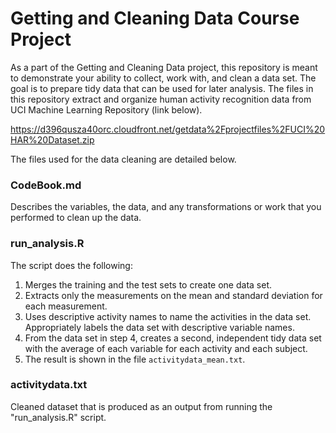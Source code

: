 # Getting and Cleaning Data Course Project
As a part of the Getting and Cleaning Data project, this repository is meant to demonstrate your ability to collect, work with, and clean a data set. The goal is to prepare tidy data that can be used for later analysis. The files in this repository extract and organize human activity recognition data from UCI Machine Learning Repository (link below).

https://d396qusza40orc.cloudfront.net/getdata%2Fprojectfiles%2FUCI%20HAR%20Dataset.zip

The files used for the data cleaning are detailed below.

### CodeBook.md
Describes the variables, the data, and any transformations or work that you performed to clean up the data.

### run_analysis.R
The script does the following:

1. Merges the training and the test sets to create one data set.
2. Extracts only the measurements on the mean and standard deviation for each measurement.
3. Uses descriptive activity names to name the activities in the data set. Appropriately labels the data set with descriptive variable names.
4. From the data set in step 4, creates a second, independent tidy data set with the average of each variable for each activity and each subject.
5. The result is shown in the file `activitydata_mean.txt`.

### activitydata.txt
Cleaned dataset that is produced as an output from running the "run_analysis.R" script.
